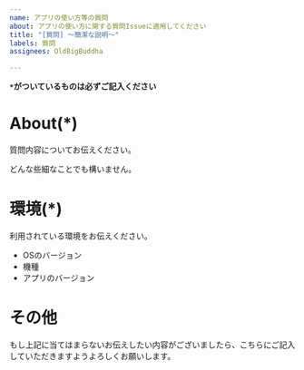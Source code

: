 ```yaml
---
name: アプリの使い方等の質問
about: アプリの使い方に関する質問Issueに適用してください
title: "[質問] 〜簡潔な説明〜"
labels: 質問
assignees: OldBigBuddha

---
```

__**`*`がついているものは必ずご記入ください**__

# About(*)
質問内容についてお伝えください。

どんな些細なことでも構いません。

# 環境(*)
利用されている環境をお伝えください。

- OSのバージョン
- 機種
- アプリのバージョン

# その他
もし上記に当てはまらないお伝えしたい内容がございましたら、こちらにご記入していただきますようよろしくお願いします。